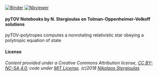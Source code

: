 [![Binder](https://mybinder.org/badge_logo.svg)](https://mybinder.org/v2/gh/niksterg/pyTOV/master) [![Nbviewer](https://github.com/jupyter/design/blob/master/logos/Badges/nbviewer_badge.svg)](http://nbviewer.jupyter.org/github/niksterg/pyTOV/blob/master/TOV-polytropes.ipynb?flush_cache=true)

#### pyTOV Notebooks by N. Stergioulas on Tolman-Oppenheimer-Volkoff solutions

pyTOV-polytropes computes a nonrotating relativistic star obeying a polytropic equation of state

#### License

###### Content provided under a Creative Commons Attribution license, [CC BY-NC-SA 4.0](https://creativecommons.org/licenses/by-nc-sa/4.0/); code under [MIT License](https://opensource.org/licenses/MIT). (c)2018 [Nikolaos Stergioulas](http://www.astro.auth.gr/~niksterg/)


